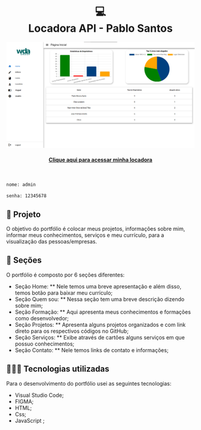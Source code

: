 <h1 align="center">
  💻<br>Locadora API -  Pablo Santos
</h1>

![Resultado do projeto](./src/assets/locadora-api.png)

<h4 align="center"><a href="https://locadora-api-wda.vercel.app/#/">Clique aqui para acessar minha locadora</a></h4><br>

```
nome: admin
```

```
senha: 12345678
```
## 🌳 Projeto

O objetivo do portfólio é colocar meus projetos, informações sobre mim, informar meus conhecimentos, serviços e meu currículo, para a visualização das pessoas/empresas.

## 📃 Seções

O portfólio é composto por 6 seções diferentes:

- Seção Home: \*\* Nele temos uma breve apresentação e além disso, temos botão para baixar meu currículo;
- Seção Quem sou: \*\* Nessa seção tem uma breve descrição dizendo sobre mim;
- Seção Formação: \*\* Aqui apresenta meus conhecimentos e formações como desenvolvedor;
- Seção Projetos: \*\* Apresenta alguns projetos organizados e com link direto para os respectivos códigos no GitHub;
- Seção Serviços: \*\* Exibe através de cartões alguns serviços em que possuo conhecimentos;
- Seção Contato: \*\* Nele temos links de contato e informações;

## 👨🏽‍💻 Tecnologias utilizadas

Para o desenvolvimento do portfólio usei as seguintes tecnologias:

- Visual Studio Code;
- FIGMA;
- HTML;
- Css;
- JavaScript ;
